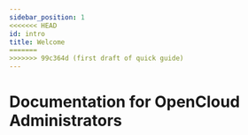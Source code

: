 ```yaml
---
sidebar_position: 1
<<<<<<< HEAD
id: intro
title: Welcome
=======
>>>>>>> 99c364d (first draft of quick guide)
---
```


# Documentation for OpenCloud Administrators

